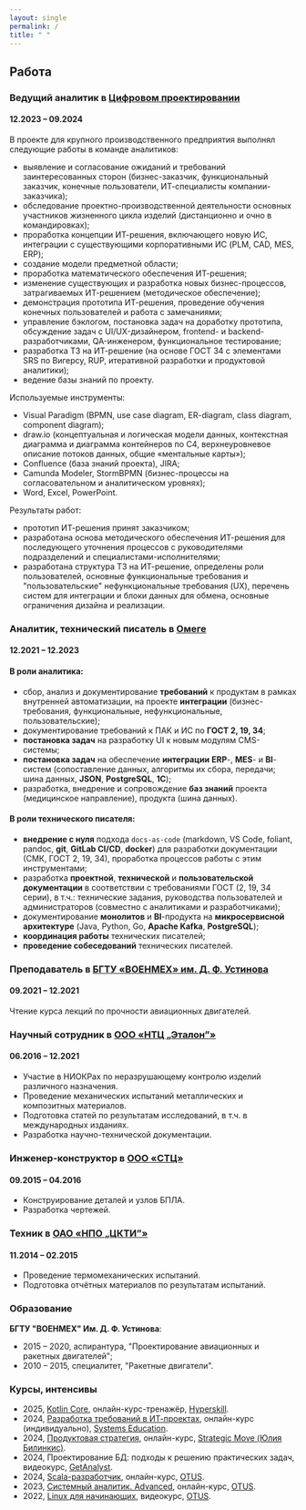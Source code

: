 ```yaml
---
layout: single
permalink: /
title: " "
---
```


## Работа

### Ведущий аналитик в [Цифровом проектировании](https://numdes.com)

#### 12.2023 – 09.2024

В проекте для крупного производственного предприятия выполнял следующие работы в команде аналитиков:

- выявление и согласование ожиданий и требований заинтересованных сторон (бизнес-заказчик, функциональный заказчик, конечные пользователи, ИТ-специалисты компании-заказчика);
- обследование проектно-производственной деятельности основных участников жизненного цикла изделий (дистанционно и очно в командировках);
- проработка концепции ИТ-решения, включающего новую ИС, интеграции с существующими корпоративными ИС (PLM, CAD, MES, ERP);
- создание модели предметной области;
- проработка математического обеспечения ИТ-решения;
- изменение существующих и разработка новых бизнес-процессов, затрагиваемых ИТ-решением (методическое обеспечение);
- демонстрация прототипа ИТ-решения, проведение обучения конечных пользователей и работа с замечаниями;
- управление бэклогом, постановка задач на доработку прототипа, обсуждение задач с UI/UX-дизайнером, frontend- и backend-разработчиками, QA-инженером, функциональное тестирование;
- разработка ТЗ на ИТ-решение (на основе ГОСТ 34 с элементами SRS по Вигерсу, RUP, итеративной разработки и продуктовой аналитики);
- ведение базы знаний по проекту.

Используемые инструменты:
- Visual Paradigm (BPMN, use case diagram, ER-diagram, class diagram, component diagram);
- draw.io (концептуальная и логическая модели данных, контекстная диаграмма и диаграмма контейнеров по C4, верхнеуровневое описание потоков данных, общие «ментальные карты»);
- Confluence (база знаний проекта), JIRA;
- Camunda Modeler, StormBPMN (бизнес-процессы на согласовательном и аналитическом уровнях);
- Word, Excel, PowerPoint.

Результаты работ:

- прототип ИТ-решения принят заказчиком;
- разработана основа методического обеспечения ИТ-решения для последующего уточнения процессов с руководителями подразделений и специалистами-исполнителями;
- разработана структура ТЗ на ИТ-решение, определены роли пользователей, основные функциональные требования и "пользовательские" нефункциональные требования (UX), перечень систем для интеграции и блоки данных для обмена, основные ограничения дизайна и реализации.

### Аналитик, технический писатель в [Омеге](https://omegafuture.ru)

#### 12.2021 – 12.2023

#### В роли аналитика:

- сбор, анализ и документирование **требований** к продуктам в рамках внутренней автоматизации, на проекте **интеграции** (бизнес-требования, функциональные, нефункциональные, пользовательские);
- документирование требований к ПАК и ИС по **ГОСТ 2, 19, 34**;
- **постановка задач** на разработку UI к новым модулям CMS-системы;
- **постановка задач** на обеспечение **интеграции** **ERP**-, **MES**- и **BI**-систем (сопоставление данных, алгоритмы их сбора, передачи; шина данных, **JSON**, **PostgreSQL**, **1С**);
- разработка, внедрение и сопровождение **баз знаний** проекта (медицинское направление), продукта (шина данных).

#### В роли технического писателя:

- **внедрение с нуля** подхода `docs-as-code` (markdown, VS Code, foliant, pandoc, **git**, **GitLab CI/CD**, **docker**) для разработки документации (СМК, ГОСТ 2, 19, 34), проработка процессов работы с этим инструментами;
- разработка **проектной**, **технической** и **пользовательской** **документации** в соответствии с требованиями ГОСТ (2, 19, 34 серии), в т.ч.: технические задания, руководства пользователей и администраторов (совместно с аналитиками и разработчиками);
- документирование **монолитов** и **BI**-продукта на **микросервисной архитектуре** (Java, Python, Go, **Apache Kafka**, **PostgreSQL**);
- **координация работы** технических писателей;
- **проведение собеседований** технических писателей.

### Преподаватель в [БГТУ «ВОЕНМЕХ» им. Д. Ф. Устинова](https://www.voenmeh.ru/)

#### 09.2021 – 12.2021

Чтение курса лекций по прочности авиационных двигателей.

### Научный сотрудник в [ООО «НТЦ „Эталон”»](https://ntc-etalon.ru/)

#### 06.2016 – 12.2021

- Участие в НИОКРах по неразрушающему контролю изделий различного назначения.
- Проведение механических испытаний металлических и композитных материалов.
- Подготовка статей по результатам исследований, в т.ч. в международных изданиях.
- Разработка научно-технической документации.

### Инженер-конструктор в [ООО «СТЦ»](https://www.stc-spb.ru/)

#### 09.2015 – 04.2016

- Конструирование деталей и узлов БПЛА.
- Разработка чертежей.

### Техник в [ОАО «НПО „ЦКТИ”»](http://ckti.ru/)

#### 11.2014 – 02.2015

- Проведение термомеханических испытаний.
- Подготовка отчётных материалов по результатам испытаний.

### Образование

**БГТУ "ВОЕНМЕХ" Им. Д. Ф. Устинова**:

- 2015 – 2020, аспирантура, "Проектирование авиационных и ракетных двигателей";
- 2010 – 2015, специалитет, "Ракетные двигатели".

### Курсы, интенсивы 

- 2025, [Kotlin Core](https://hyperskill.org/courses/18-kotlin-core), онлайн-курс-тренажёр, [Hyperskill](https://hyperskill.org/).
- 2024, [Разработка требований в ИТ-проектах](https://systems.education/sard), онлайн-курс (индивидуально), [Systems Education](https://systems.education).
- 2024, [Продуктовая стратегия](https://strategicmove.education), онлайн-курс, [Strategic Move (Юлия Билинкис)](https://strategicmove.education).
- 2024, Проектирование БД: подходы к решению практических задач, видеокурс, [GetAnalyst](https://getanalyst.ru).
- 2024, [Scala-разработчик](https://otus.ru/lessons/scala/), онлайн-курс, [OTUS](https://otus.ru).
- 2023, [Системный аналитик. Advanced](https://otus.ru/lessons/system_analyst/), онлайн-курс, [OTUS](https://otus.ru).
- 2022, [Linux для начинающих](https://otus.ru/online/online-linux), видеокурс, [OTUS](https://otus.ru).
